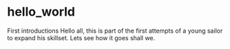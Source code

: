 # hello_world
First introductions
Hello all, this is part of the first attempts of a young sailor to expand his skillset.
Lets see how it goes shall we.
